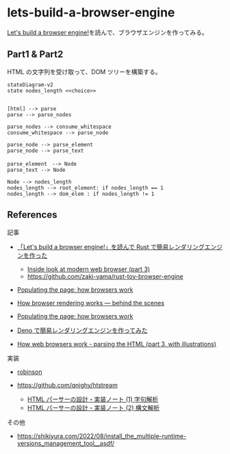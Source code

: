 # lets-build-a-browser-engine

[Let's build a browser engine!](https://limpet.net/mbrubeck/2014/08/08/toy-layout-engine-1.html)を読んで、ブラウザエンジンを作ってみる。

## Part1 & Part2

HTML の文字列を受け取って、DOM ツリーを構築する。

```mermaid
stateDiagram-v2
state nodes_length <<choice>>


[html] --> parse
parse --> parse_nodes

parse_nodes --> consume_whitespace
consume_whitespace --> parse_node

parse_node --> parse_element
parse_node --> parse_text

parse_element　--> Node
parse_text --> Node

Node --> nodes_length
nodes_length --> root_element: if nodes_length == 1
nodes_length --> dom_elem : if nodes_length != 1

```

## References

記事

- [「Let's build a browser engine!」を読んで Rust で簡易レンダリングエンジンを作った](https://dackdive.hateblo.jp/entry/2021/02/23/113522)

  - [Inside look at modern web browser (part 3)](https://developer.chrome.com/blog/inside-browser-part3/)
  - https://github.com/zaki-yama/rust-toy-browser-engine

- [Populating the page: how browsers work](https://www.linkedin.com/pulse/understanding-browser-rendering-critical-path-divyansh-singh/)

- [How browser rendering works — behind the scenes](https://blog.logrocket.com/how-browser-rendering-works-behind-scenes/)

- [Populating the page: how browsers work](https://developer.mozilla.org/en-US/docs/Web/Performance/How_browsers_work)

- [Deno で簡易レンダリングエンジンを作ってみた](https://zenn.dev/ryo_kawamata/articles/920baf76bfdf2e)

- [How web browsers work - parsing the HTML (part 3, with illustrations)](https://dev.to/arikaturika/how-web-browsers-work-parsing-the-html-part-3-with-illustrations-45fi)

実装

- [robinson](https://github.com/mbrubeck/robinson)

- https://github.com/qnighy/htstream
  - [HTML パーサーの設計・実装ノート (1) 字句解析](https://zenn.dev/qnighy/articles/0c9a49fd00069a)
  - [HTML パーサーの設計・実装ノート (2) 構文解析](https://zenn.dev/qnighy/articles/1a6ec268986cfd)

その他

- https://shikiyura.com/2022/08/install_the_multiple-runtime-versions_management_tool__asdf/

```

```

